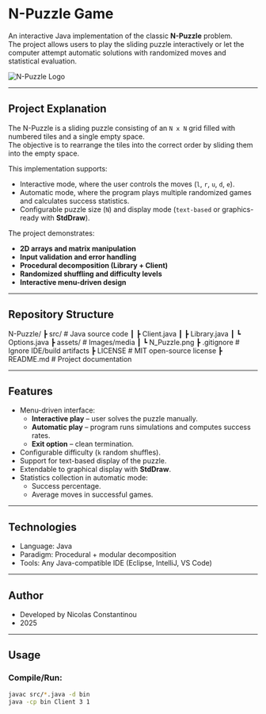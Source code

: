 # N-Puzzle Game

An interactive Java implementation of the classic **N-Puzzle** problem.  
The project allows users to play the sliding puzzle interactively or let the computer attempt automatic solutions with randomized moves and statistical evaluation.

![N-Puzzle Logo](assets/N_Puzzle.png)

---

## Project Explanation
The N-Puzzle is a sliding puzzle consisting of an `N x N` grid filled with numbered tiles and a single empty space.  
The objective is to rearrange the tiles into the correct order by sliding them into the empty space.

This implementation supports:
- Interactive mode, where the user controls the moves (`l`, `r`, `u`, `d`, `e`).
- Automatic mode, where the program plays multiple randomized games and calculates success statistics.
- Configurable puzzle size (`N`) and display mode (`text-based` or graphics-ready with **StdDraw**).

The project demonstrates:
- **2D arrays and matrix manipulation**  
- **Input validation and error handling**  
- **Procedural decomposition (Library + Client)**  
- **Randomized shuffling and difficulty levels**  
- **Interactive menu-driven design**  

---

## Repository Structure
N-Puzzle/
┣ src/ # Java source code
┃ ┣ Client.java
┃ ┣ Library.java
┃ ┗ Options.java
┣ assets/ # Images/media
┃ ┗ N_Puzzle.png
┣ .gitignore # Ignore IDE/build artifacts
┣ LICENSE # MIT open-source license
┣ README.md # Project documentation


---

## Features
- Menu-driven interface:
  - **Interactive play** – user solves the puzzle manually.  
  - **Automatic play** – program runs simulations and computes success rates.  
  - **Exit option** – clean termination.  
- Configurable difficulty (`k` random shuffles).  
- Support for text-based display of the puzzle.  
- Extendable to graphical display with **StdDraw**.  
- Statistics collection in automatic mode:
  - Success percentage.  
  - Average moves in successful games.  

---

## Technologies
- Language: Java
- Paradigm: Procedural + modular decomposition
- Tools: Any Java-compatible IDE (Eclipse, IntelliJ, VS Code)

---

## Author
- Developed by Nicolas Constantinou
- 2025

---

## Usage

### Compile/Run:
```bash
javac src/*.java -d bin
java -cp bin Client 3 1

